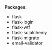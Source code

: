 **Packages:**
- flask
- flask-login
- flask-wtf
- flask-sqlalchemy
- flask-migrate
- email-validator
